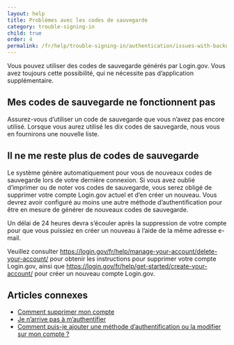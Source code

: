 ```yaml
---
layout: help
title: Problèmes avec les codes de sauvegarde
category: trouble-signing-in
child: true
order: 4
permalink: /fr/help/trouble-signing-in/authentication/issues-with-backup-codes/
---
```


Vous pouvez utiliser des codes de sauvegarde générés par Login.gov. Vous avez toujours cette possibilité, qui ne nécessite pas d’application supplémentaire.

## Mes codes de sauvegarde ne fonctionnent pas

Assurez-vous d’utiliser un code de sauvegarde que vous n’avez pas encore utilisé. Lorsque vous aurez utilisé les dix codes de sauvegarde, nous vous en fournirons une nouvelle liste.

## Il ne me reste plus de codes de sauvegarde

Le système génère automatiquement pour vous de nouveaux codes de sauvegarde lors de votre dernière connexion. Si vous avez oublié d’imprimer ou de noter vos codes de sauvegarde, vous serez obligé de supprimer votre compte Login.gov actuel et d’en créer un nouveau. Vous devrez avoir configuré au moins une autre méthode d’authentification pour être en mesure de générer de nouveaux codes de sauvegarde. 

Un délai de 24 heures devra s’écouler après la suppression de votre compte pour que vous puissiez en créer un nouveau à l’aide de la même adresse e-mail. 

Veuillez consulter <https://login.gov/fr/help/manage-your-account/delete-your-account/> pour obtenir les instructions pour supprimer votre compte Login.gov, ainsi que <https://login.gov/fr/help/get-started/create-your-account/> pour créer un nouveau compte Login.gov.

## Articles connexes

* [Comment supprimer mon compte](/fr/help/manage-your-account/delete-your-account/)
* [Je n’arrive pas à m’authentifier](/fr/help/trouble-signing-in/issues-with-authentication-methods/)
* [Comment puis-je ajouter une méthode d’authentification ou la modifier sur mon compte ?](/fr/help/manage-your-account/add-or-change-your-authentication-method/)
